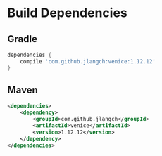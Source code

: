 # Build Dependencies


## Gradle

```groovy
dependencies {
    compile 'com.github.jlangch:venice:1.12.12'
}
```

## Maven

```xml
<dependencies>
    <dependency>
        <groupId>com.github.jlangch</groupId>
        <artifactId>venice</artifactId>
        <version>1.12.12</version>
    </dependency>
</dependencies>
```
